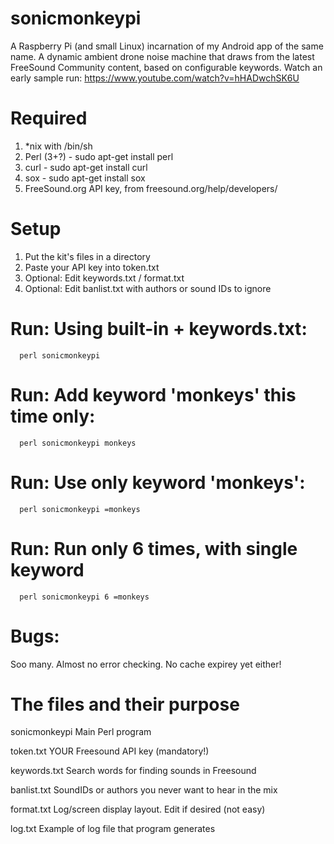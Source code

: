 # sonicmonkeypi
A Raspberry Pi (and small Linux) incarnation of my Android app of the same name. A dynamic ambient drone noise machine that draws from the latest FreeSound Community content, based on configurable keywords.
Watch an early sample run: https://www.youtube.com/watch?v=hHADwchSK6U

# Required
1. *nix with /bin/sh
2. Perl (3+?) - sudo apt-get install perl
3. curl       - sudo apt-get install curl 
4. sox        - sudo apt-get install sox
5. FreeSound.org API key, from freesound.org/help/developers/

# Setup
1. Put the kit's files in a directory
2. Paste your API key into token.txt
3. Optional: Edit keywords.txt / format.txt
4. Optional: Edit banlist.txt with authors or sound IDs to ignore

# Run: Using built-in + keywords.txt:
      perl sonicmonkeypi

# Run: Add keyword 'monkeys' this time only:
      perl sonicmonkeypi monkeys

# Run: Use only keyword 'monkeys':
      perl sonicmonkeypi =monkeys
      
# Run: Run only 6 times, with single keyword
      perl sonicmonkeypi 6 =monkeys

# Bugs:
Soo many. Almost no error checking. No cache expirey yet either!

# The files and their purpose

sonicmonkeypi	Main Perl program

token.txt         YOUR Freesound API key (mandatory!)

keywords.txt	Search words for finding sounds in Freesound

banlist.txt	      SoundIDs or authors you never want to hear in the mix

format.txt        Log/screen display layout. Edit if desired (not easy)

log.txt	      Example of log file that program generates
